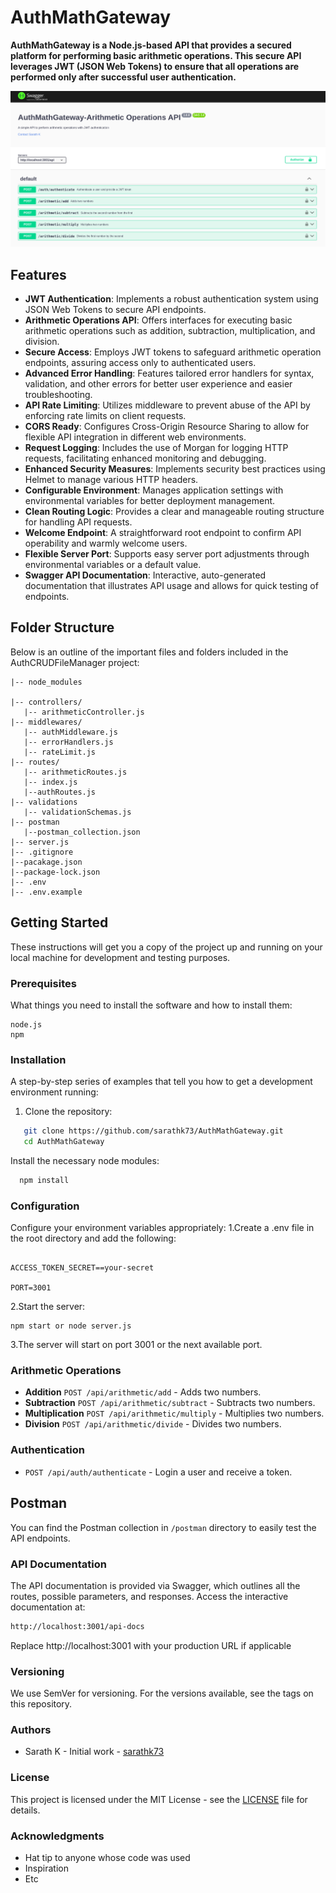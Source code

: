 # AuthMathGateway

<b>AuthMathGateway is a Node.js-based API that provides a secured platform for performing basic arithmetic operations. This secure API leverages JWT (JSON Web Tokens) to ensure that all operations are performed only after successful user authentication.</b>

![Swagger UI](/images/task1.png)


## Features

- **JWT Authentication**: Implements a robust authentication system using JSON Web Tokens to secure API endpoints.
- **Arithmetic Operations API**: Offers interfaces for executing basic arithmetic operations such as addition, subtraction, multiplication, and division.
- **Secure Access**: Employs JWT tokens to safeguard arithmetic operation endpoints, assuring access only to authenticated users.
- **Advanced Error Handling**: Features tailored error handlers for syntax, validation, and other errors for better user experience and easier troubleshooting.
- **API Rate Limiting**: Utilizes middleware to prevent abuse of the API by enforcing rate limits on client requests.
- **CORS Ready**: Configures Cross-Origin Resource Sharing to allow for flexible API integration in different web environments.
- **Request Logging**: Includes the use of Morgan for logging HTTP requests, facilitating enhanced monitoring and debugging.
- **Enhanced Security Measures**: Implements security best practices using Helmet to manage various HTTP headers.
- **Configurable Environment**: Manages application settings with environmental variables for better deployment management.
- **Clean Routing Logic**: Provides a clear and manageable routing structure for handling API requests.
- **Welcome Endpoint**: A straightforward root endpoint to confirm API operability and warmly welcome users.
- **Flexible Server Port**: Supports easy server port adjustments through environmental variables or a default value.
- **Swagger API Documentation**: Interactive, auto-generated documentation that illustrates API usage and allows for quick testing of endpoints.

## Folder Structure

Below is an outline of the important files and folders included in the AuthCRUDFileManager project:

```
|-- node_modules

|-- controllers/
   |-- arithmeticController.js
|-- middlewares/
   |-- authMiddleware.js
   |-- errorHandlers.js
   |-- rateLimit.js
|-- routes/
   |-- arithmeticRoutes.js
   |-- index.js
   |--authRoutes.js
|-- validations
   |-- validationSchemas.js
|-- postman
   |--postman_collection.json
|-- server.js
|-- .gitignore
|--pacakage.json
|--package-lock.json
|-- .env
|-- .env.example

```


## Getting Started

These instructions will get you a copy of the project up and running on your local machine for development and testing purposes.

### Prerequisites

What things you need to install the software and how to install them:

```
node.js
npm

```
### Installation

A step-by-step series of examples that tell you how to get a development environment running:

1. Clone the repository:
```bash
   git clone https://github.com/sarathk73/AuthMathGateway.git
   cd AuthMathGateway


```
Install the necessary node modules:
 ```bash
   npm install 
```


### Configuration

Configure your environment variables appropriately:
1.Create a .env file in the root directory and add the following:
```plain

ACCESS_TOKEN_SECRET==your-secret

PORT=3001
```
2.Start the server:
```
npm start or node server.js
```
3.The server will start on port 3001 or the next available port.

### Arithmetic Operations
- **Addition**
  `POST /api/arithmetic/add` - Adds two numbers.
- **Subtraction**
  `POST /api/arithmetic/subtract` - Subtracts two numbers.
- **Multiplication**
  `POST /api/arithmetic/multiply` - Multiplies two numbers.
- **Division**
  `POST /api/arithmetic/divide` - Divides two numbers.

### Authentication
- `POST /api/auth/authenticate` - Login a user and receive a token.

## Postman

You can find the Postman collection in `/postman` directory to easily test the API endpoints.

### API Documentation
The API documentation is provided via Swagger, which outlines all the routes, possible parameters, and responses. Access the interactive documentation at:
```bash
http://localhost:3001/api-docs
```
Replace http://localhost:3001 with your production URL if applicable

### Versioning
We use SemVer for versioning. For the versions available, see the tags on this repository.

### Authors

- Sarath K - Initial work - [sarathk73](https://github.com/sarathk73)

### License

This project is licensed under the MIT License - see the [LICENSE](LICENSE) file for details.
### Acknowledgments

<ul>
   <li>Hat tip to anyone whose code was used</li>
   <li>Inspiration</li>
   <li>Etc</li>
</ul>
